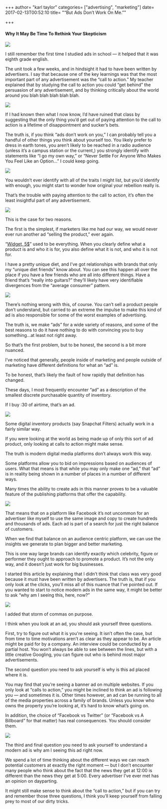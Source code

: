 +++
author= "karl taylor"
categories= ["advertising", "marketing"]
date= 2017-02-13T00:52:10
title= "“But Ads Don’t Work On Me.”"

+++

 #### Why It May Be Time To Rethink Your Skepticism

  ![](https://raw.githubusercontent.com/karljtaylor/kjt/blog/content/assets/92a05-1m3phdxtn79nxpas94eqfzw.png)  


 I still remember the first time I studied ads in school — it helped that it was eighth grade english.

 The unit took a few weeks, and in hindsight it had to have been written by advertisers. I say that because one of the key learnings was that the most important part of any advertisement was the “call to action.” My teacher explained that by studying the call to action you could “get behind” the persuasion of any advertisement, and by thinking critically about the world around you blah blah blah blah blah.

  ![](https://raw.githubusercontent.com/karljtaylor/kjt/blog/content/assets/a9a69-1kxgyuku_gvydi7xplzvdzq.jpeg)  


 If I had known then what I now know, I’d have ruined that class by suggesting that the only thing you’d get out of paying attention to the call to action is a lifetime of disappointment and sucker’s bets.

 The truth is, if you think “ads don’t work on you,” I can probably tell you a handful of other things you think about yourself too. You likely prefer to dress in earth tones, you aren’t likely to be reached in a radio audience (unless it’s a campus station or the current,) you strongly identify with statements like “I go my own way,” or “Never Settle For Anyone Who Makes You Feel Like an Option…” I could keep going.

  ![](https://raw.githubusercontent.com/karljtaylor/kjt/blog/content/assets/bd626-1atfrsihme-wnbojypa5vxa.png)  


 You wouldn’t ever identify with all of the traits I might list, but you’d identify with enough, you might start to wonder how original your rebellion really is.

 That’s the trouble with paying attention to the call to action, it’s often the least insightful part of any advertisement.

  ![](https://raw.githubusercontent.com/karljtaylor/kjt/blog/content/assets/9764c-1ndxiadetcscofnpf7pwuga.jpeg)  


 This is the case for two reasons.

 The first is the simplest, if marketers like me had our way, we would never ever run another ad “selling the product,” ever again.

 “[Widget, 5$](https://analytics.sonnetaylor.com/the-problem-with-widget-5-219efdf9466e#.849cmy6q3)” used to be everything. When you clearly define what a product is and who it is for, you also define what it is not, and who it is not for.

 I have a pretty unique diet, and I’ve got relationships with brands that only my “unique diet friends” know about. You can see this happen all over the place if you have a few friends who are all into different things. Have a friend that’s “really into guitars?” they’ll likely have very identifiable divergences from the “average consumer” pattern.

  ![](https://raw.githubusercontent.com/karljtaylor/kjt/blog/content/assets/69b12-1ohplfl2vhwkkr9py9nnz9q.png)  


 There’s nothing wrong with this, of course. You can’t sell a product people don’t understand, but carried to an extreme the impulse to make this kind of ad is also responsible for some of the worst examples of advertising.

 The truth is, we make “ads” for a wide variety of reasons, and some of the best reasons to do it have nothing to do with convincing you to buy something…at least not right away.

 So that’s the first problem, but to be honest, the second is a bit more nuanced.

 I’ve noticed that generally, people inside of marketing and people outside of marketing have different definitions for what an “ad” is.

 To be honest, that’s likely the fault of how rapidly that definition has changed.

 These days, I most frequently encounter “ad” as a description of the smallest discrete purchasable quantity of inventory.

 If I buy :30 of airtime, that’s an ad.

  ![](https://raw.githubusercontent.com/karljtaylor/kjt/blog/content/assets/24741-12u0nzyzzfxgrdupsmzpftw.png)  


 Some digital inventory products (say Snapchat Filters) actually work in a fairly similar way.

 If you were looking at the world as being made up of only this sort of ad product, only looking at calls to action might make sense.

 The truth is modern digital media platforms don’t always work this way.

 Some platforms allow you to bid on impressions based on audiences of users. What that means is that while you may only make one “ad,” that “ad” is in reality being shown in a number of places in a number of different ways.

 Many times the ability to create ads in this manner proves to be a valuable feature of the publishing platforms that offer the capability.

  ![](https://raw.githubusercontent.com/karljtaylor/kjt/blog/content/assets/d22fa-1uzlyz48z0zplorhenxb5lw.jpeg)  


 That means that on a platform like Facebook it’s not uncommon for an advertiser like myself to use the same image and copy to create hundreds and thousands of ads. Each ad is part of a search for just the right balance of customers.

 When we find that balance on an audience centric platform, we can use the insights we generate to plan bigger and better marketing.

 This is one way large brands can identify exactly which celebrity, figure or performer they ought to approach to promote a product. It’s not the only way, and it doesn’t just work for big businesses.

 I started this article by explaining that I didn’t think that class was very good because it must have been written by advertisers. The truth is, that if you only look at the clicks, you’ll miss all of this nuance that I’ve pointed out. If you wanted to start to notice modern ads in the same way, it might be better to ask “why am I seeing this, here, now?”

  ![](https://raw.githubusercontent.com/karljtaylor/kjt/blog/content/assets/4ae5c-1qpfddij7pmxipo_1uq2oqw.jpeg)  


 I added that storm of commas on purpose.

 I think when you look at an ad, you should ask yourself three questions.

 First, try to figure out what it is you're seeing. It isn’t often the case, but from time to time motivations aren’t as clear as they appear to be. An article might be paid for by a company. An interview could be conducted by a partial host. You won’t always be able to see between the lines, but with a little creative Googling, you can figure out who is behind most major advertisements.

 The second question you need to ask yourself is why is this ad placed where it is.

 You may find that you’re seeing a banner ad on multiple websites. If you only look at “calls to action,” you might be inclined to think an ad is following you — and sometimes it is. Other times however, an ad can be running to all of the media properties across a family of brands. Unless you know who owns the property you’re looking at, it’s hard to know what’s going on.

 In addition, the choice of “Facebook vs Twitter” (or “Facebook vs A Billboard” for that matter) has real consequences. You should consider them.

  ![](https://raw.githubusercontent.com/karljtaylor/kjt/blog/content/assets/b990f-1gabo9zyxaw85szmjakqxbw.png)  


 The third and final question you need to ask yourself to understand a modern ad is why am I seeing this ad right now.

 We spend a lot of time thinking about the different ways we can reach potential customers at exactly the right moment — but I don’t encounter many people who think about the fact that the news they get at 12:00 is different than the news they get at 5:00. Every advertiser I’ve ever met has an opinion on dayparting.

 It might still make sense to think about the “call to action,” but if you can try and remember those three questions, I think you’ll keep yourself from falling prey to most of our dirty tricks.
